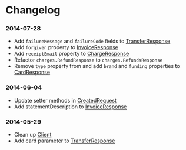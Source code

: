 # Changelog

### 2014-07-28
* Add `failureMessage` and `failureCode` fields to [TransferResponse](https://github.com/jlinn/stripe-api-java/blob/master/src%2Fmain%2Fjava%2Fnet%2Fjoelinn%2Fstripe%2Fresponse%2Ftransfers%2FTransferResponse.java)
* Add `forgiven` property to [InvoiceResponse](https://github.com/jlinn/stripe-api-java/blob/master/src%2Fmain%2Fjava%2Fnet%2Fjoelinn%2Fstripe%2Fresponse%2Finvoices%2FInvoiceResponse.java)
* Add `receiptEmail` property to [ChargeResponse](https://github.com/jlinn/stripe-api-java/blob/master/src%2Fmain%2Fjava%2Fnet%2Fjoelinn%2Fstripe%2Fresponse%2Fcharges%2FChargeResponse.java)
* Refactor `charges.RefundResponse` to `charges.RefundsResponse`
* Remove `type` property from and add `brand` and `funding` properties to [CardResponse](https://github.com/jlinn/stripe-api-java/blob/master/src%2Fmain%2Fjava%2Fnet%2Fjoelinn%2Fstripe%2Fresponse%2Fcards%2FCardResponse.java)

### 2014-06-04
* Update setter methods in [CreatedRequest](https://github.com/jlinn/stripe-api-java/blob/master/src%2Fmain%2Fjava%2Fnet%2Fjoelinn%2Fstripe%2Frequest%2FCreatedRequest.java)
* Add statementDescription to [InvoiceResponse](https://github.com/jlinn/stripe-api-java/blob/master/src%2Fmain%2Fjava%2Fnet%2Fjoelinn%2Fstripe%2Fresponse%2Finvoices%2FInvoiceResponse.java)

### 2014-05-29
* Clean up [Client](https://github.com/jlinn/stripe-api-java/blob/master/src%2Fmain%2Fjava%2Fnet%2Fjoelinn%2Fstripe%2FClient.java)
* Add card parameter to [TransferResponse](https://github.com/jlinn/stripe-api-java/blob/master/src%2Fmain%2Fjava%2Fnet%2Fjoelinn%2Fstripe%2Fresponse%2Ftransfers%2FTransferResponse.java)